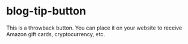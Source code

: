 # blog-tip-button
 This is a throwback button. You can place it on your website to receive Amazon gift cards, cryptocurrency, etc.
